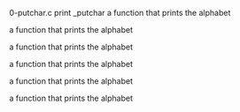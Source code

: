 0-putchar.c print _putchar
a function that prints the alphabet

a function that prints the alphabet

a function that prints the alphabet

a function that prints the alphabet

a function that prints the alphabet

a function that prints the alphabet

